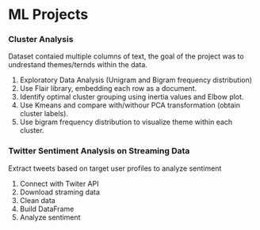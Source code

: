 # ML Projects
### Cluster Analysis
Dataset contaied multiple columns of text, the goal of the project was to undrestand themes/ternds within the data.
1. Exploratory Data Analysis (Unigram and Bigram frequency distribution)
2. Use Flair library, embedding each row as a document.
3. Identify optimal cluster grouping using inertia values and Elbow plot.
4. Use Kmeans and compare with/withour PCA transformation (obtain cluster labels).
5. Use bigram frequency distribution to visualize theme within each cluster.

### Twitter Sentiment Analysis on Streaming Data
Extract tweets based on target user profiles to analyze sentiment
1. Connect with Twiter API
2. Download straming data
3. Clean data
4. Build DataFrame
5. Analyze sentiment
